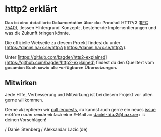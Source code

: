 # http2 erklärt

Das ist eine detaillierte Dokumentation über das Protokoll HTTP/2 \([RFC 7540](https://httpwg.github.io/specs/rfc7540.html)\), dessen Hintergrund, Konzepte, bestehende Implementierungen und was die Zukunft bringen könnte.

Die offizielle Webseite zu diesem Projekt findest du unter [https://daniel.haxx.se/http2/](https://daniel.haxx.se/http2/).

Unter [https://github.com/bagder/http2-explained](https://github.com/bagder/http2-explained) findest du den Quelltext vom gesamten Buch sowie alle verfügbaren Übersetzungen.

## Mitwirken

Jede Hilfe, Verbesserung und Mitwirkung ist bei diesem Projekt von allen gerne willkommen.

Gerne akzeptieren wir [pull requests](https://github.com/bagder/http2-explained/pulls), du kannst auch gerne ein neues [issue](https://github.com/bagder/http2-explained/issues) eröffnen oder sende einfach eine E-Mail an daniel-http2@haxx.se mit deinen Vorschlägen!

/ Daniel Stenberg / Aleksandar Lazic \(de\)


